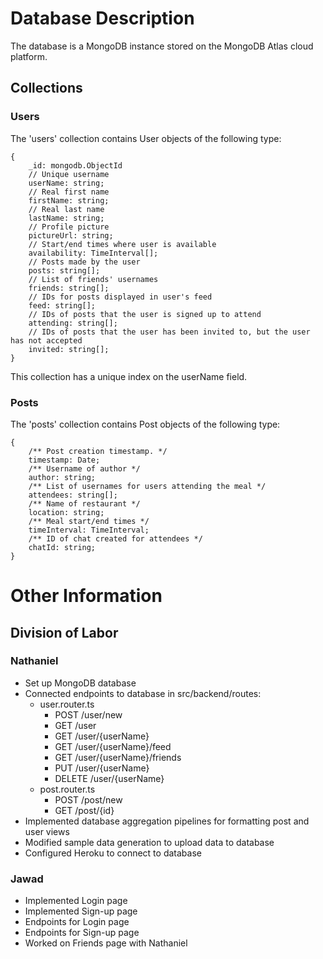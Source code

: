 # Database Description

The database is a MongoDB instance stored on the MongoDB Atlas cloud platform.

## Collections

### Users

The 'users' collection contains User objects of the following type:

    {
        _id: mongodb.ObjectId
        // Unique username
        userName: string;
        // Real first name
        firstName: string;
        // Real last name
        lastName: string;
        // Profile picture
        pictureUrl: string;
        // Start/end times where user is available
        availability: TimeInterval[];
        // Posts made by the user
        posts: string[];
        // List of friends' usernames
        friends: string[];
        // IDs for posts displayed in user's feed
        feed: string[];
        // IDs of posts that the user is signed up to attend
        attending: string[];
        // IDs of posts that the user has been invited to, but the user has not accepted
        invited: string[];
    }

This collection has a unique index on the userName field.

### Posts

The 'posts' collection contains Post objects of the following type:

    {
        /** Post creation timestamp. */
        timestamp: Date;
        /** Username of author */
        author: string;
        /** List of usernames for users attending the meal */
        attendees: string[];
        /** Name of restaurant */
        location: string;
        /** Meal start/end times */
        timeInterval: TimeInterval;
        /** ID of chat created for attendees */
        chatId: string;
    }

# Other Information

## Division of Labor

### Nathaniel

- Set up MongoDB database
- Connected endpoints to database in src/backend/routes:
  - user.router.ts
    - POST /user/new
    - GET /user
    - GET /user/{userName}
    - GET /user/{userName}/feed
    - GET /user/{userName}/friends
    - PUT /user/{userName}
    - DELETE /user/{userName}
  - post.router.ts
    - POST /post/new
    - GET /post/{id}
- Implemented database aggregation pipelines for formatting post and user views
- Modified sample data generation to upload data to database
- Configured Heroku to connect to database

### Jawad

- Implemented Login page
- Implemented Sign-up page
- Endpoints for Login page
- Endpoints for Sign-up page
- Worked on Friends page with Nathaniel
